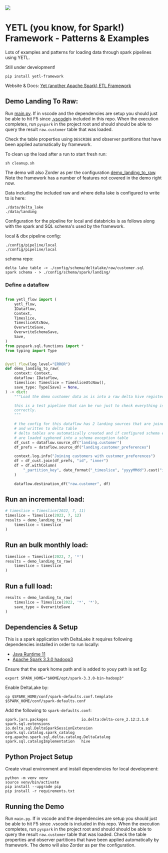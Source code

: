 <img src="https://img.shields.io/badge/Python-v3.8-blue">

# YETL (you know, for Spark!) Framework - Patterns & Examples

Lots of examples and patterns for loading data through spark pipelines using YETL. 

Still under development!

`pip install yetl-framework`

Website & Docs: [Yet (another Apache Spark) ETL Framework](https://www.yetl.io/)


## Demo Landing To Raw:

Run [main.py](./main.py). If in vscode and the dependencies are setup you should just be able to hit F5 since [.vscode](./.vscode)is included in this repo.
When the execution completes, run `pyspark` in the project root and should should be able to query the result `raw.customer` table that was loaded.  

Check the table properties using `DESCRIBE` and observer partitions that have been applied automatically by framework.

To clean up the load after a run to start fresh run:
```
sh cleanup.sh
```

The demo will also Zorder as per the configuration [demo_landing_to_raw](./config/pipeline/local/demo_landing_to_raw.yaml). Note the framework has a number of features not covered in the demo right now.

Data including the included raw and where delta lake is configured to write to is here:
```
./data/delta_lake
./data/landing
```

Configuration for the pipeline for local and databricks is as follows along with the spark and SQL schema's used by the framework.

local & dbx pipeline config:
```
./config/pipeline/local
./config/pipeline/local
```

schema repo:
```
delta lake table -> ./config/schema/deltalake/raw/customer.sql
spark schema - > ./config/schema/spark/landing/
```

### Define a dataflow

```python

from yetl_flow import (
    yetl_flow,
    IDataflow,
    Context,
    Timeslice,
    TimesliceUtcNow,
    OverwriteSave,
    OverwriteSchemaSave,
    Save,
)
from pyspark.sql.functions import *
from typing import Type


@yetl_flow(log_level="ERROR")
def demo_landing_to_raw(
    context: Context,
    dataflow: IDataflow,
    timeslice: Timeslice = TimesliceUtcNow(),
    save_type: Type[Save] = None,
) -> dict:
    """Load the demo customer data as is into a raw delta hive registered table.

    this is a test pipeline that can be run just to check everything is setup and configured
    correctly.
    """

    # the config for this dataflow has 2 landing sources that are joined
    # and written to delta table
    # delta tables are automatically created and if configured schema exceptions
    # are loaded syphened into a schema exception table
    df_cust = dataflow.source_df("landing.customer")
    df_prefs = dataflow.source_df("landing.customer_preferences")

    context.log.info("Joining customers with customer_preferences")
    df = df_cust.join(df_prefs, "id", "inner")
    df = df.withColumn(
        "_partition_key", date_format("_timeslice", "yyyyMMdd").cast("integer")
    )

    dataflow.destination_df("raw.customer", df)
```

## Run an incremental load:

```python
# timeslice = Timeslice(2022, 7, 11)
timeslice = Timeslice(2022, 7, 12)
results = demo_landing_to_raw(
    timeslice = timeslice
)
```

## Run an bulk monthly load:

```python
timeslice = Timeslice(2022, 7, '*')
results = demo_landing_to_raw(
    timeslice = timeslice
)
```

## Run a full load:

```python
results = demo_landing_to_raw(
    timeslice = Timeslice(2022, '*', '*'),
    save_type = OverwriteSave
)
```

## Dependencies & Setup

This is a spark application with DeltaLake it requires following dependencies installed in order to run locally:
- [Java Runtime 11](https://openjdk.org/install/)
- [Apache Spark 3.3.0 hadoop3](https://spark.apache.org/downloads.html)

Ensure that the spark home path and is added to youy path is set Eg:
```
export SPARK_HOME="$HOME/opt/spark-3.3.0-bin-hadoop3"
```

Enable DeltaLake by:
```
cp $SPARK_HOME/conf/spark-defaults.conf.template  $SPARK_HOME/conf/spark-defaults.conf
```
Add the following to `spark-defaults.conf`:
```
spark.jars.packages               io.delta:delta-core_2.12:2.1.0
spark.sql.extensions              io.delta.sql.DeltaSparkSessionExtension
spark.sql.catalog.spark_catalog   org.apache.spark.sql.delta.catalog.DeltaCatalog
spark.sql.catalogImplementation   hive
```

## Python Project Setup

Create virual environment and install dependencies for local development:

```
python -m venv venv
source venv/bin/activate
pip install --upgrade pip
pip install -r requirements.txt
```

## Running the Demo

Run `main.py`. If in vscode and the dependencies are setup you should just be able to hit F5 since .vscode is included in this repo.
When the execution completes, run `pyspark` in the project root and should should be able to query the result `raw.customer` table that was loaded.
Check the table properties and observer partitions that have been applied automatically by framework. The demo will also Zorder as per the configuration.
